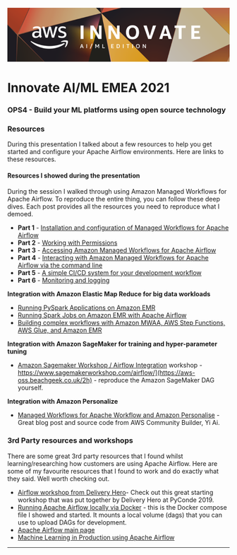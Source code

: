 ![images/banner.png](images/banner.png)

# Innovate AI/ML EMEA 2021

### OPS4 - Build your ML platforms using open source technology

### Resources

During this presentation I talked about a few resources to help you get started and configure your Apache Airflow environments. Here are links to these resources.

#### Resources I showed during the presentation

During the session I walked through using Amazon Managed Workflows for Apache Airflow. To reproduce the entire thing, you can follow these deep dives. Each post provides all the resources you need to reproduce what I demoed.

* **Part 1** - [Installation and configuration of Managed Workflows for Apache Airflow](https://aws-oss.beachgeek.co.uk/3h)
* **Part 2** - [Working with Permissions](https://aws-oss.beachgeek.co.uk/3n)
* **Part 3** - [Accessing Amazon Managed Workflows for Apache Airflow](https://aws-oss.beachgeek.co.uk/3o)
* **Part 4** - [Interacting with Amazon Managed Workflows for Apache Airflow via the command line](https://aws-oss.beachgeek.co.uk/4s)
* **Part 5** - [A simple CI/CD system for your development workflow](https://aws-oss.beachgeek.co.uk/4t)
* **Part 6** - [Monitoring and logging](https://aws-oss.beachgeek.co.uk/5r)


**Integration with Amazon Elastic Map Reduce for big data workloads**

* [Running PySpark Applications on Amazon EMR](https://aws-oss.beachgeek.co.uk/18)
* [Running Spark Jobs on Amazon EMR with Apache Airflow](https://aws-oss.beachgeek.co.uk/19)
* [Building complex workflows with Amazon MWAA, AWS Step Functions, AWS Glue, and Amazon EMR](https://aws-oss.beachgeek.co.uk/1s)

**Integration with Amazon SageMaker for training and hyper-parameter tuning**

* [Amazon Sagemaker Workshop / Airflow Integration](https://aws-oss.beachgeek.co.uk/2h) workshop - https://www.sagemakerworkshop.com/airflow/](https://aws-oss.beachgeek.co.uk/2h) - reproduce the Amazon SageMaker DAG yourself.

**Integration with Amazon Personalize**

* [Managed Workflows for Apache Workflow and Amazon Personalise](https://aws-oss.beachgeek.co.uk/2e) - Great blog post and source code from AWS Community Builder, Yi Ai.

### 3rd Party resources and workshops

There are some great 3rd party resources that I found whilst learning/researching how customers are using Apache Airflow. Here are some of my favourite resources that I found to work and do exactly what they said. Well worth checking out.


* [Airflow workshop from Delivery Hero](https://github.com/deliveryhero/pyconde2019-airflow-ml-workshop)- Check out this great starting workshop that was put together by Delivery Hero at PyConde 2019.
* [Running Apache Airflow locally via Docker](https://aws-oss.beachgeek.co.uk/3g) - this is the Docker compose file I showed and started. It mounts a local volume (dags) that you can use to upload DAGs for development.
* [Apache Airflow main page](https://airflow.apache.org/)
* [Machine Learning in Production using Apache Airflow](https://aws-oss.beachgeek.co.uk/2g)

---

